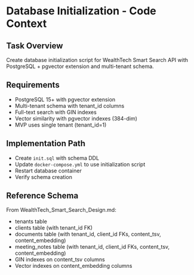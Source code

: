 # Database Initialization - Code Context

## Task Overview
Create database initialization script for WealthTech Smart Search API with PostgreSQL + pgvector extension and multi-tenant schema.

## Requirements
- PostgreSQL 15+ with pgvector extension
- Multi-tenant schema with tenant_id columns
- Full-text search with GIN indexes
- Vector similarity with pgvector indexes (384-dim)
- MVP uses single tenant (tenant_id=1)

## Implementation Path
- Create `init.sql` with schema DDL
- Update `docker-compose.yml` to use initialization script
- Restart database container
- Verify schema creation

## Reference Schema
From WealthTech_Smart_Search_Design.md:
- tenants table
- clients table (with tenant_id FK)
- documents table (with tenant_id, client_id FKs, content_tsv, content_embedding)
- meeting_notes table (with tenant_id, client_id FKs, content_tsv, content_embedding)
- GIN indexes on content_tsv columns
- Vector indexes on content_embedding columns
